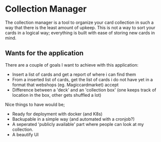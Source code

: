 # Collection Manager

The collection manager is a tool to organize your card collection in such a way that there is the least amount of upkeep. This is not a way to sort your cards in a logical way; everything is built with ease of storing new cards in mind. 


## Wants for the application

There are a couple of goals I want to achieve with this application:
- Insert a list of cards and get a report of where i can find them
- From a inserted list of cards, get the list of cards i do not have yet in a format that webshops (eg. Magiccardmarket) accept
- Difference between a 'deck' and an 'collection box' (one keeps track of location in the box, other gets shuffled a lot)

Nice things to have would be;
- Ready for deployment with docker (and K8s)
- Backupable in a simple way (and automated with a cronjob?)
- A seperated 'publicly available' part where people can look at my collection.
- A beautify UI
